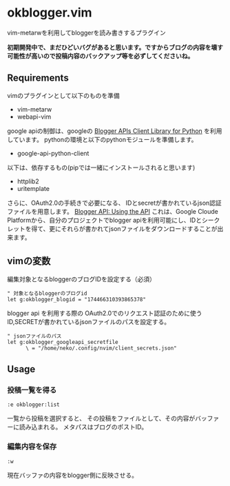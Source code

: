 # okblogger.vim

vim-metarwを利用してbloggerを読み書きするプラグイン

**初期開発中で、まだひどいバグがあると思います。ですからブログの内容を壊す可能性が高いので投稿内容のバックアップ等を必ずしてくださいね。**


## Requirements

vimのプラグインとして以下のものを準備

- vim-metarw
- webapi-vim

google apiの制御は、googleの
[Blogger APIs Client Library for Python](https://developers.google.com/blogger/docs/3.0/api-lib/python)
を利用しています。
pythonの環境と以下のpythonモジュールを準備します。

- google-api-python-client

以下は、依存するもの(pipでは一緒にインストールされると思います)

- httplib2
- uritemplate

さらに、OAuth2.0の手続きで必要になる、
IDとsecretが書かれているjson認証ファイルを用意します。
[Blogger API: Using the API](https://developers.google.com/blogger/docs/3.0/using)
これは、Google Cloude Platformから、自分のプロジェクトでblogger apiを利用可能にし、IDとシークレットを得て、更にそれらが書かれてjsonファイルをダウンロードすることが出来ます。



## vimの変数

編集対象となるbloggerのブログIDを設定する（必須）

```vim
" 対象となるbloggerのブログid 
let g:okblogger_blogid = "174466310393865378"
```

blogger api を利用する際の
OAuth2.0でのリクエスト認証のために使う
ID,SECRETが書かれているjsonファイルのパスを設定する。

```vim
" jsonファイルのパス
let g:okblogger_googleapi_secretfile
      \ = "/home/neko/.config/nvim/client_secrets.json"
```


## Usage


### 投稿一覧を得る

```
:e okblogger:list
```

一覧から投稿を選択すると、
その投稿をファイルとして、その内容がバッファーに読み込まれる。
メタパスはブログのポストID。


### 編集内容を保存


```
:w
```

現在バッファの内容をblogger側に反映させる。

